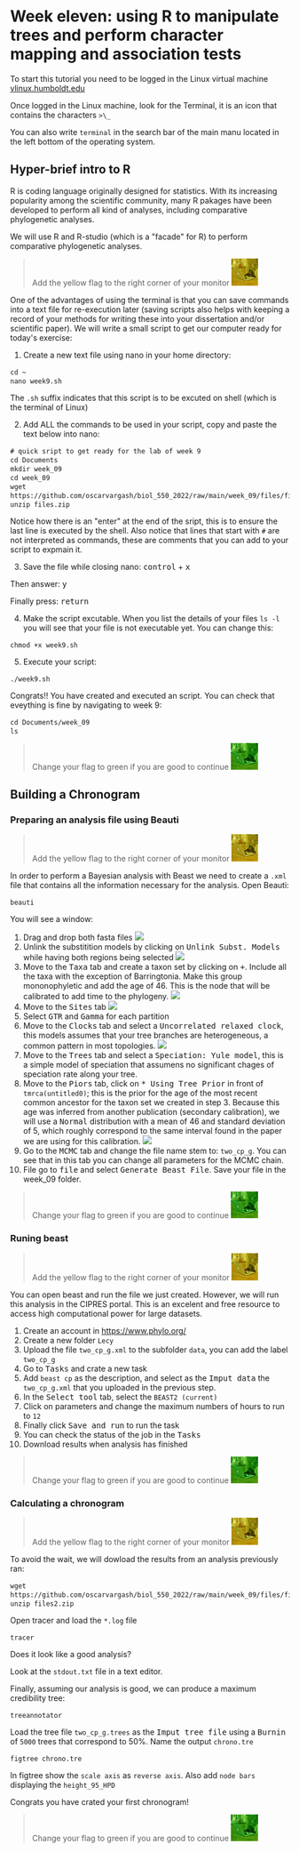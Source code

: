 # Week eleven: using R to manipulate trees and perform character mapping and association tests

To start this tutorial you need to be logged in the Linux virtual machine
[vlinux.humboldt.edu](https://vlinux.humboldt.edu/)

Once logged in the Linux machine, look for the Terminal, it is an icon that contains the characters `>\_`

You can also write `terminal` in the search bar of the main manu located in the left bottom of the operating system.

## Hyper-brief intro to R

R is coding language originally designed for statistics. With its increasing popularity among the scientific community, many R pakages have been developed to perform all kind of analyses, including comparative phylogenetic analyses.

We will use R and R-studio (which is a "facade" for R) to perform comparative phylogenetic analyses. 

> Add the yellow flag to the right corner of your monitor ![](img/yellow.jpeg)

One of the advantages of using the terminal is that you can save commands into a text file for re-execution later (saving scripts also helps with keeping a record of your methods for writing these into your dissertation and/or scientific paper). We will write a small script to get our computer ready for today's exercise:

1. Create a new text file using nano in your home directory:
```
cd ~
nano week9.sh
```
The `.sh` suffix indicates that this script is to be excuted on shell (which is the terminal of Linux)

2. Add ALL the commands to be used in your script, copy and paste the text below into nano:

```
# quick sript to get ready for the lab of week 9
cd Documents
mkdir week_09
cd week_09
wget https://github.com/oscarvargash/biol_550_2022/raw/main/week_09/files/files.zip
unzip files.zip

```
Notice how there is an "enter" at the end of the sript, this is to ensure the last line is executed by the shell. Also notice that lines that start with `#` are not interpreted as commands, these are comments that you can add to your script to expmain it.

3. Save the file while closing nano:
<kbd>control</kbd> + <kbd>x</kbd>

Then answer:
<kbd>y</kbd>

Finally press:
<kbd>return</kbd>

4. Make the script excutable. When you list the details of your files `ls -l` you will see that your file is not executable yet. You can change this:

```
chmod +x week9.sh
```

5. Execute your script:
```
./week9.sh
```

Congrats!! You have created and executed an script. You can check that eveything is fine by navigating to week 9:

```
cd Documents/week_09
ls
```

> Change your flag to green if you are good to continue ![](img/green.jpeg)

## Building a Chronogram

### Preparing an analysis file using Beauti

> Add the yellow flag to the right corner of your monitor ![](img/yellow.jpeg)

In order to perform a Bayesian analysis with Beast we need to create a `.xml` file that contains all the information necessary for the analysis. Open Beauti:

```
beauti
```

You will see a window:

1. Drag and drop both fasta files
![](img/beauti.png)
2. Unlink the substitition models by clicking on <kbd>Unlink Subst. Models</kbd> while having both regions being selected
![](img/partition.png)
3. Move to the <kbd>Taxa</kbd> tab and create a taxon set by clicking on <kbd>+</kbd>. Include all the taxa with the exception of Barringtonia. Make this group mononophyletic and add the age of 46. This is the node that will be calibrated to add time to the phylogeny.
![](img/taxa.png)
4. Move to the <kbd>Sites</kbd> tab
![](img/model.png)
5. Select <kbd>GTR</kbd> and <kbd>Gamma</kbd> for each partition
6. Move to the <kbd>Clocks</kbd> tab and select a <kbd>Uncorrelated relaxed clock</kbd>, this models assumes that your tree branches are heterogeneous, a common pattern in most topologies.
![](img/clock.png)
7. Move to the <kbd>Trees</kbd> tab and select a <kbd>Speciation: Yule model</kbd>, this is a simple model of speciation that assumens no significant chages of speciation rate along your tree.
8. Move to the <kbd>Piors</kbd> tab, click on <kbd>* Using Tree Prior</kbd> in front of `tmrca(untitled0)`; this is the prior for the age of the most recent common ancestor for the taxon set we created in step 3. Because this age was inferred from another publication (secondary calibration), we will use a <kbd>Normal</kbd> distribution with a mean of 46 and standard deviation of 5, which roughly correspond to the same interval found in the paper we are using for this calibration.
![](img/prior.png)
9. Go to the <kbd>MCMC</kbd> tab and change the file name stem to: `two_cp_g`. You can see that in this tab you can change all parameters for the MCMC chain.
10. File go to <kbd>file</kbd> and select <kbd>Generate Beast File</kbd>. Save your file in the week_09 folder.

> Change your flag to green if you are good to continue ![](img/green.jpeg)

### Runing beast

> Add the yellow flag to the right corner of your monitor ![](img/yellow.jpeg)

You can open beast and run the file we just created. However, we will run this analysis in the CIPRES portal. This is an excelent and free resource to access high computational power for large datasets.

1. Create an account in https://www.phylo.org/
2. Create a new folder `Lecy`
3. Upload the file `two_cp_g.xml` to the subfolder `data`, you can add the label `two_cp_g`
4. Go to <kbd>Tasks</kbd> and crate a new task
5. Add `beast cp` as the description, and select as the <kbd>Imput data</kbd> the `two_cp_g.xml` that you uploaded in the previous step.
6. In the <kbd>Select tool</kbd> tab, select the `BEAST2 (current)`
7. Click on parameters and change the maximum numbers of hours to run to `12`
8. Finally click <kbd>Save and run</kbd> to run the task 
9. You can check the status of the job in the <kbd>Tasks</kbd>
10. Download results when analysis has finished

> Change your flag to green if you are good to continue ![](img/green.jpeg)

### Calculating a chronogram

> Add the yellow flag to the right corner of your monitor ![](img/yellow.jpeg)

To avoid the wait, we will dowload the results from an analysis previously ran:

```
wget https://github.com/oscarvargash/biol_550_2022/raw/main/week_09/files/files2.zip
unzip files2.zip
```

Open tracer and load the `*.log` file

```
tracer
```
Does it look like a good analysis?

Look at the `stdout.txt` file in a text editor.

Finally, assuming our analysis is good, we can produce a maximum credibility tree:

```
treeannotator
```

Load the tree file `two_cp_g.trees` as the <kbd>Imput tree file</kbd> using a <kbd>Burnin</kbd> of `5000` trees that correspond to 50%. Name the output `chrono.tre`

```
figtree chrono.tre
```

In figtree show the `scale axis` as `reverse axis`. Also add `node bars` displaying the `height_95_HPD`

Congrats you have crated your first chronogram!


> Change your flag to green if you are good to continue ![](img/green.jpeg)

